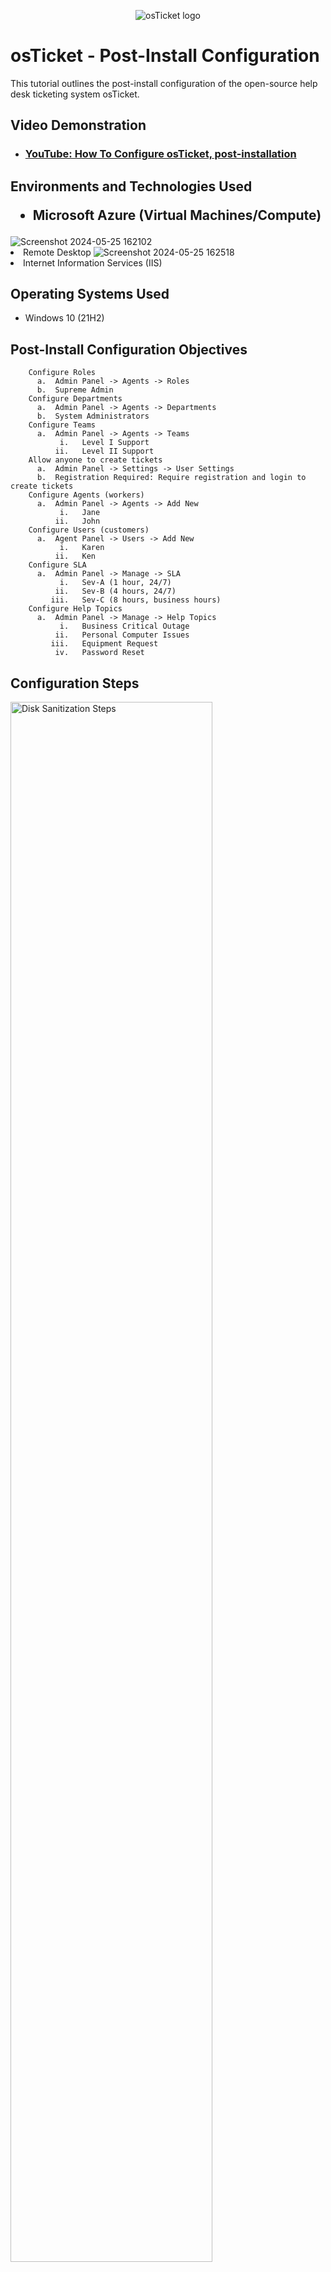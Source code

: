 <p align="center">
<img src="https://i.imgur.com/Clzj7Xs.png" alt="osTicket logo"/>
</p>

<h1>osTicket - Post-Install Configuration</h1>
This tutorial outlines the post-install configuration of the open-source help desk ticketing system osTicket.<br />


<h2>Video Demonstration</h2>

- ### [YouTube: How To Configure osTicket, post-installation](https://www.youtube.com)

<h2>Environments and Technologies Used


- Microsoft Azure (Virtual Machines/Compute) </h2>![Screenshot 2024-05-25 162102](https://github.com/hardik1017/osticket-post-installation-config/assets/170269652/500cbe0b-f660-4831-ab07-69d274bc43f9)
- Remote Desktop  </h2>![Screenshot 2024-05-25 162518](https://github.com/hardik1017/osticket-post-installation-config/assets/170269652/d61f7035-46f1-4e97-9dd0-8a642a3ab697)
- Internet Information Services (IIS)

<h2>Operating Systems Used </h2>

- Windows 10</b> (21H2)

<h2>Post-Install Configuration Objectives</h2>

        Configure Roles
          a.  Admin Panel -> Agents -> Roles
          b.  Supreme Admin
        Configure Departments
          a.  Admin Panel -> Agents -> Departments
          b.  System Administrators
        Configure Teams
          a.  Admin Panel -> Agents -> Teams
               i.   Level I Support
              ii.   Level II Support
        Allow anyone to create tickets
          a.  Admin Panel -> Settings -> User Settings
          b.  Registration Required: Require registration and login to create tickets 
        Configure Agents (workers)
          a.  Admin Panel -> Agents -> Add New
               i.   Jane
              ii.   John
        Configure Users (customers)
          a.  Agent Panel -> Users -> Add New
               i.   Karen
              ii.   Ken
        Configure SLA
          a.  Admin Panel -> Manage -> SLA
               i.   Sev-A (1 hour, 24/7)
              ii.   Sev-B (4 hours, 24/7)
             iii.   Sev-C (8 hours, business hours)
        Configure Help Topics
          a.  Admin Panel -> Manage -> Help Topics
               i.   Business Critical Outage
              ii.   Personal Computer Issues
             iii.   Equipment Request
              iv.   Password Reset



<h2>Configuration Steps</h2>

<p>
<img src="https://i.imgur.com/DJmEXEB.png" height="80%" width="80%" alt="Disk Sanitization Steps"/>
</p>
<p>
Lorem ipsum dolor sit amet, consectetur adipiscing elit, sed do eiusmod tempor incididunt ut labore et dolore magna aliqua. Ut enim ad minim veniam, quis nostrud exercitation ullamco laboris nisi ut aliquip ex ea commodo consequat. Duis aute irure dolor in reprehenderit in voluptate velit esse cillum dolore eu fugiat nulla pariatur.
</p>
<br />

<p>
<img src="https://i.imgur.com/DJmEXEB.png" height="80%" width="80%" alt="Disk Sanitization Steps"/>
</p>
<p>
Lorem ipsum dolor sit amet, consectetur adipiscing elit, sed do eiusmod tempor incididunt ut labore et dolore magna aliqua. Ut enim ad minim veniam, quis nostrud exercitation ullamco laboris nisi ut aliquip ex ea commodo consequat. Duis aute irure dolor in reprehenderit in voluptate velit esse cillum dolore eu fugiat nulla pariatur.
</p>
<br />

<p>
<img src="https://i.imgur.com/DJmEXEB.png" height="80%" width="80%" alt="Disk Sanitization Steps"/>
</p>
<p>
Lorem ipsum dolor sit amet, consectetur adipiscing elit, sed do eiusmod tempor incididunt ut labore et dolore magna aliqua. Ut enim ad minim veniam, quis nostrud exercitation ullamco laboris nisi ut aliquip ex ea commodo consequat. Duis aute irure dolor in reprehenderit in voluptate velit esse cillum dolore eu fugiat nulla pariatur.
</p>
<br />
